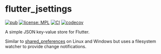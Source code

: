 # flutter_jsettings

[![pub](https://img.shields.io/pub/v/flutter_jsettings.svg)](https://pub.dev/packages/flutter_jsettings)
[![license: MPL](https://img.shields.io/badge/license-MPL-magenta.svg)](https://opensource.org/licenses/MPL-2.0)
[![CI](https://github.com/ubuntu-flutter-community/jsettings.dart/actions/workflows/ci.yaml/badge.svg)](https://github.com/ubuntu-flutter-community/jsettings.dart/actions/workflows/ci.yaml)
[![codecov](https://codecov.io/gh/ubuntu-flutter-community/jsettings.dart/branch/main/graph/badge.svg?token=mbiIcV10qb)](https://codecov.io/gh/ubuntu-flutter-community/jsettings.dart)

A simple JSON key-value store for Flutter.

Similar to [shared_preferences](https://pub.dev/packages/shared_preferences) on
Linux and Windows but uses a filesystem watcher to provide change notifications.

